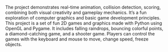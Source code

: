 The project demonstrates real-time animation, collision detection, scoring, combining both visual creativity and gameplay mechanics. It’s a fun exploration of computer graphics and basic game development principles. This project is a set of fun 2D games and graphics made with Python using OpenGL and Pygame. It includes falling raindrops, bouncing colorful points, a diamond-catching game, and a shooter game. Players can control the games with the keyboard and mouse to move, change speed, freeze objects.

